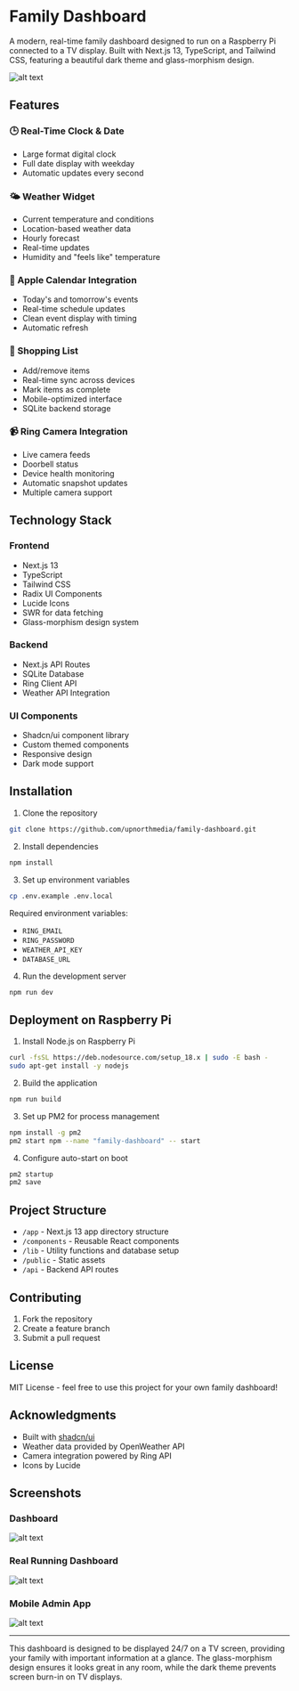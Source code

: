# Family Dashboard

A modern, real-time family dashboard designed to run on a Raspberry Pi connected to a TV display. Built with Next.js 13, TypeScript, and Tailwind CSS, featuring a beautiful dark theme and glass-morphism design.

![alt text](https://i.imgur.com/UlgzvN0.png)

## Features

### 🕒 Real-Time Clock & Date
- Large format digital clock
- Full date display with weekday
- Automatic updates every second

### 🌤 Weather Widget
- Current temperature and conditions
- Location-based weather data
- Hourly forecast
- Real-time updates
- Humidity and "feels like" temperature

### 📅 Apple Calendar Integration
- Today's and tomorrow's events
- Real-time schedule updates
- Clean event display with timing
- Automatic refresh

### 🛒 Shopping List
- Add/remove items
- Real-time sync across devices
- Mark items as complete
- Mobile-optimized interface
- SQLite backend storage

### 📹 Ring Camera Integration
- Live camera feeds
- Doorbell status
- Device health monitoring
- Automatic snapshot updates
- Multiple camera support

## Technology Stack

### Frontend
- Next.js 13
- TypeScript
- Tailwind CSS
- Radix UI Components
- Lucide Icons
- SWR for data fetching
- Glass-morphism design system

### Backend
- Next.js API Routes
- SQLite Database
- Ring Client API
- Weather API Integration

### UI Components
- Shadcn/ui component library
- Custom themed components
- Responsive design
- Dark mode support

## Installation

1. Clone the repository
```bash
git clone https://github.com/upnorthmedia/family-dashboard.git
```

2. Install dependencies
```bash
npm install
```

3. Set up environment variables
```bash
cp .env.example .env.local
```

Required environment variables:
- `RING_EMAIL`
- `RING_PASSWORD`
- `WEATHER_API_KEY`
- `DATABASE_URL`

4. Run the development server
```bash
npm run dev
```

## Deployment on Raspberry Pi

1. Install Node.js on Raspberry Pi
```bash
curl -fsSL https://deb.nodesource.com/setup_18.x | sudo -E bash -
sudo apt-get install -y nodejs
```

2. Build the application
```bash
npm run build
```

3. Set up PM2 for process management
```bash
npm install -g pm2
pm2 start npm --name "family-dashboard" -- start
```

4. Configure auto-start on boot
```bash
pm2 startup
pm2 save
```

## Project Structure

- `/app` - Next.js 13 app directory structure
- `/components` - Reusable React components
- `/lib` - Utility functions and database setup
- `/public` - Static assets
- `/api` - Backend API routes

## Contributing

1. Fork the repository
2. Create a feature branch
3. Submit a pull request

## License

MIT License - feel free to use this project for your own family dashboard!

## Acknowledgments

- Built with [shadcn/ui](https://ui.shadcn.com/)
- Weather data provided by OpenWeather API
- Camera integration powered by Ring API
- Icons by Lucide

## Screenshots
### Dashboard
![alt text](https://i.imgur.com/ttNy6Nv.jpeg)

### Real Running Dashboard
![alt text](https://i.imgur.com/tqJ4toP.jpeg)

### Mobile Admin App
![alt text](https://i.imgur.com/DGxOhDn.png)


---

This dashboard is designed to be displayed 24/7 on a TV screen, providing your family with important information at a glance. The glass-morphism design ensures it looks great in any room, while the dark theme prevents screen burn-in on TV displays.
